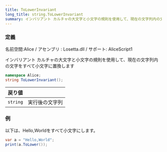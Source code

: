 ```yaml
---
title: ToLowerInvariant
long_title: string.ToLowerInvariant
summary: インバリアント カルチャの大文字と小文字の規則を使用して、現在の文字列内の文字をすべて小文字に置換します
---
```

### 定義
名前空間:Alice / アセンブリ : Losetta.dll / サポート: AliceScript1

インバリアント カルチャの大文字と小文字の規則を使用して、現在の文字列内の文字をすべて小文字に置換します

```cs title="AliceScript"
namespace Alice;
string ToLowerInvariant();
```

|戻り値| |
|-|-|
|`string`|実行後の文字列|

### 例
以下は、Hello,Worldをすべて小文字にします。

```cs title="AliceScript"
var a = "Hello,World";
print(a.ToLower()); 
```

